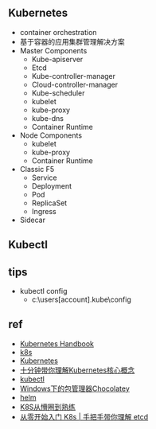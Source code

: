 
## Kubernetes

+ container orchestration
+ 基于容器的应用集群管理解决方案
+ Master Components
    - Kube-apiserver
    - Etcd
    - Kube-controller-manager
    - Cloud-controller-manager
    - Kube-scheduler
    - kubelet
    - kube-proxy
    - kube-dns
    - Container Runtime
+ Node Components
    - kubelet
    - kube-proxy
    - Container Runtime
+ Classic F5
    - Service
    - Deployment
    - Pod
    - ReplicaSet
    - Ingress
+ Sidecar
## Kubectl

## tips

+ kubectl config
    - c:\users\[account]\.kube\config

## ref
+ [Kubernetes Handbook](https://jimmysong.io/kubernetes-handbook/)
+ [k8s](https://www.kubernetes.org.cn/doc-11)
+ [Kubernetes](http://hardocs.com/d/kubernetes/145-kubectl_config.html)
+ [十分钟带你理解Kubernetes核心概念](http://www.dockone.io/article/932)
+ [kubectl](https://kubernetes.io/docs/tasks/tools/install-kubectl/)
+ [Windows下的包管理器Chocolatey](https://www.jianshu.com/p/831aa4a280e7)
+ [helm](https://www.hi-linux.com/posts/21466.html)
+ [K8S从懵圈到熟练](https://yq.aliyun.com/search?q=K8S%E4%BB%8E%E6%87%B5%E5%9C%88%E5%88%B0%E7%86%9F%E7%BB%83&type=ARTICLE)
+ [从零开始入门 K8s | 手把手带你理解 etcd](https://zhuanlan.zhihu.com/p/96721097)
